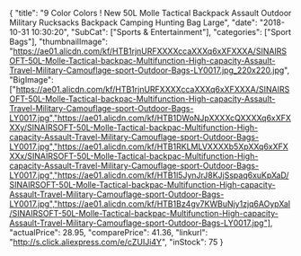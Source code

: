{
	"title": "9 Color Colors !  New 50L Molle Tactical Backpack Assault Outdoor Military Rucksacks Backpack Camping Hunting Bag Large",
	"date": "2018-10-31 10:30:20",
	"SubCat": ["Sports & Entertainment"],
	"categories": ["Sport Bags"],
	"thumbnailImage": "https://ae01.alicdn.com/kf/HTB1rjnURFXXXXccaXXXq6xXFXXXA/SINAIRSOFT-50L-Molle-Tactical-backpac-Multifunction-High-capacity-Assault-Travel-Military-Camouflage-sport-Outdoor-Bags-LY0017.jpg_220x220.jpg",
	"BigImage": ["https://ae01.alicdn.com/kf/HTB1rjnURFXXXXccaXXXq6xXFXXXA/SINAIRSOFT-50L-Molle-Tactical-backpac-Multifunction-High-capacity-Assault-Travel-Military-Camouflage-sport-Outdoor-Bags-LY0017.jpg","https://ae01.alicdn.com/kf/HTB1DWoNJpXXXXcQXXXXq6xXFXXXy/SINAIRSOFT-50L-Molle-Tactical-backpac-Multifunction-High-capacity-Assault-Travel-Military-Camouflage-sport-Outdoor-Bags-LY0017.jpg","https://ae01.alicdn.com/kf/HTB1RKLMLVXXXXb5XpXXq6xXFXXXx/SINAIRSOFT-50L-Molle-Tactical-backpac-Multifunction-High-capacity-Assault-Travel-Military-Camouflage-sport-Outdoor-Bags-LY0017.jpg","https://ae01.alicdn.com/kf/HTB1l5JynJrJ8KJjSspaq6xuKpXaD/SINAIRSOFT-50L-Molle-Tactical-backpac-Multifunction-High-capacity-Assault-Travel-Military-Camouflage-sport-Outdoor-Bags-LY0017.jpg","https://ae01.alicdn.com/kf/HTB1Bz4gv7KWBuNjy1zjq6AOypXaI/SINAIRSOFT-50L-Molle-Tactical-backpac-Multifunction-High-capacity-Assault-Travel-Military-Camouflage-sport-Outdoor-Bags-LY0017.jpg"],
	"actualPrice": 28.95,
	"comparePrice": 41.36,
	"linkurl": "http://s.click.aliexpress.com/e/cZUIJi4Y",
	"inStock": 75
}
